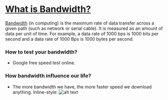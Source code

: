 # [What is Bandwidth?](https://www.youtube.com/watch?v=wIVNGbDG85A)
[Bandwidth](https://en.wikipedia.org/wiki/Bandwidth_(computing)) (in computing) is the maximum rate of data transfer across a given path (such as network or serial cable). It is measured as an amount of data per unit of time. For example, a data rate of 1000 bps is 1000 bits per second and a data rate of 1000 Bps is 1000 bytes per second.
### How to test your bandwidth?
* Google free speed test online.
### How bandwidth influence our life?
* The more bandwidth we have, the more faster speed we download anything.
Inline-style: 
![alt text](https://www.bloncampus.com/migration_catalog/article22943387.ece/alternates/FREE_730/BLoCbandwidth)
